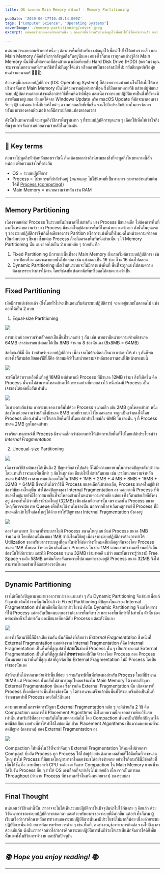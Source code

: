 ```yaml
---
title: OS จัดการกับ Main Memory ยังไงนะ? - Memory Partitioning

pubDate: '2020-06-17T10:48:14.000Z'
tags: ["Computer Science", "Operating Systems"]
coverImage: ./memory-partitioning/cover.jpeg
excerpt: แน่นอนว่าระบบคอมพิวเตอร์หนึ่ง ๆ ต้องการพื้นที่สำหรับวางข้อมูลไว้เพื่อนำไปใช้ได้อย่างรวดเร็ว และ Main Memory ก็คือสิ่งที่เรากำลังพูดถึงกันอยู่นั่นเอง อย่างไรก็ตาม เราทุกคนต่างรู้ดีว่า Main Memory นั้นมีพื้นที่ต่อราคาที่ค่อนข้างแพงเมื่อเทียบกับ Hard Disk Drive (HDD) ด้วยเหตุนี้เองระบบปฏิบัติการ (OS) ก็ต้องพยายามทำอย่างไรก็ได้เพื่อให้การบริหารจัดการ Main Memory เป็นได้ด้วยความคุ้มค่ามากที่สุด

---
```


แน่นอนว่าระบบคอมพิวเตอร์หนึ่ง ๆ ต้องการพื้นที่สำหรับวางข้อมูลไว้เพื่อนำไปใช้ได้อย่างรวดเร็ว และ Main Memory ก็คือสิ่งที่เรากำลังพูดถึงกันอยู่นั่นเอง อย่างไรก็ตาม เราทุกคนต่างรู้ดีว่า Main Memory นั้นมีพื้นที่ต่อราคาที่ค่อนข้างแพงเมื่อเทียบกับ Hard Disk Drive (HDD) (ยกเว้นว่าคุณจะมาจากโลกอนาคตที่เราหาวิธีทำให้มันถูกได้แล้ว หรือกลายเป็นของล้าสมัยไป: สวัสดีมนุษย์หรือหุ่นยนต์จากอนาคต! 👨🏻🤖)

ด้วยเหตุนี้เองระบบปฏิบัติการ (OS: Operating System) ก็ต้องพยายามทำอย่างไรก็ได้เพื่อให้การบริหารจัดการ Main Memory เป็นได้ด้วยความคุ้มค่ามากที่สุด ซึ่งก็มีหลากหลายวิธี แล้วแต่ผู้พัฒนาระบบปฏิบัตการแต่ละแห่งจะเลือกสรรวิธีที่ตนคิดว่าดีที่สุด และเนื่องจากระบบปฏิบัติการเป็นสิ่งที่ยังคงมีการพัฒนาอยู่เสมอ สังเกตได้จาก Windows Update หรือ macOS Update ที่มักจะมาตอนเรารีบ ๆ 😅 แน่นอนว่าทั้งฟีเจอร์ใหม่ ๆ ความปลอดภัยที่เพิ่มขึ้น รวมไปถึงประสิทธิภาพในการจัดการทรัพยากรของคอมพิวเตอร์เองก็มีการเปลี่ยนแปลงตลอดเวลา

ดังนั้นในบทความนี้จะมาพูดถึงวิธีการพื้นฐานมาก ๆ ที่ระบบปฏิบัติการยุตแรก ๆ เลือกใช้เพื่อให้เข้าใจถึงพื้นฐานการจัดการหน่วยความจำหลักในเบื้องต้น

---

## 🔑 Key terms

ก่อนจะไปพูดถึงหัวข้อหลักของเราวันนี้ ก็คงต้องขอกล่าวถึงนิยามของสิ่งที่จะพูดถึงในบทความนี้สักหน่อย เพื่อความเข้าใจที่ตรงกัน

- OS = ระบบปฏิบัติการ
- Process = โปรแกรมที่กำลังรันอยู่ (*หมายเหตุ:* ไม่ใช่นิยามที่เป็นทางการ สามารถอ่านเพิ่มเติมได้ที่ [Process (computing)](https://en.wikipedia.org/wiki/Process_(computing)))
- Main Memory = หน่วยความจำหลัก เช่น RAM

---

## Memory Partitioning

เนื่องจากแต่ละ Process ในระบบนั้นมีขนาดที่ไม่เท่ากัน บาง Process มีขนาดเล็ก ไม่ต้องการพื้นที่มากในหน่วยความจำ บาง Process มีขนาดใหญ่ต้องการพื้นที่ในหน่วยความจำมาก ดังนั้นในยุคแรก ๆ ของระบบปฏิบัติการจึงเกิดไอเดียของการ Parition หรือการแบ่งพื้นที่ทั้งหมดในหน่วยความจำออกเป็นส่วนย่อย ๆ ขึ้นมา ซึ่งแต่ละ Process ก็จะถือครองพื้นที่หนึ่งส่วนนั้น ๆ ไว้ Memory Partitioning นั้น แบ่งออกได้เป็น 2 แบบหลัก ๆ ด้วยกัน คือ

1. Fixed Partitioning มีการแบ่งพื้นที่ของ Main Memory ตั้งแรกเริ่มต้นระบบปฏิบัติการ เช่น การเปิดเครื่อง และจะคงแบบนั้นไปตลอด เช่น แบ่งออกเป็น 16 ช่อง ก็จะ 16 ช่องไปตลอด
2. Dynamic Partitioning เมื่อเริ่มต้นระบบจะไม่มีการแบ่งพื้นที่ พื้นที่จะถูกแบ่งไปตามความต้องการระหว่างการใช้งาน โดยที่ช่องที่แบ่งอาจมีเพิ่มหรือลดได้ตามความจำเป็น

---

## Fixed Partitioning

เมื่อมีการแบ่งช่องแล้ว (ซึ่งโดยทั่วไปจะเป็นตอนเริ่มต้นระบบปฏิบัติการ) จะคงอยู่แบบนั้นตลอดไป แบ่งออกได้เป็น 2 แบบ

1) Equal-size Partitioning

![](./memory-partitioning/memory-explain-1.jpeg)

การแบ่งหน่วยความจำหลักออกเป็นพื้นที่ขนาดเท่า ๆ กัน เช่น หากเรามีหน่วยความจำหลักขนาด 64MB เราสามารถแบ่งออกได้เป็น 8MB จำนวน 8 ช่องนั่นเอง (8x8MB = 64MB)

ข้อดีของวิธีนี้ คือ ง่ายสำหรับระบบปฏิบัติการ เนื่องจากไม่ต้องคิดอะไรมาก แค่แบ่งให้เท่า ๆ กันก็พอ อย่างไรก็ตามข้อเสียของวิธีนี้ก็คือ ถ้าสมมติว่าในหน่วยความจำหลักของเราตอนนี้มีหน้าตาแบบนี้

![](./memory-partitioning/memory-explain-2.jpeg)

จะเห็นได้ว่าเราเหลือพื้นที่อยู่ 16MB แต่ถ้าหากมี Process ที่มีขนาด 12MB เข้ามา สิ่งที่เกิดขึ้น คือ Process นั้นจะไม่สามารถโหลดเข้ามาได้ เพราะอย่างที่เคยกล่าวไว้ หนึ่งช่องมี Process เป็นเจ้าของได้แค่หนึ่งอันเท่านั้น 

![](./memory-partitioning/memory-explain-3.jpeg)

ในทางตรงกันข้าม หากระบบของเราเต็มไปด้วย Process ขนาดเล็ก เช่น 2MB ถูกโหลดเข้ามา หนึ่งช่องในหน่วยความจำหลักซึ่งมีขนาด 8MB ตามที่เราแบ่งไว้ในตอนแรก จะถูกเป็นเจ้าของได้โดย Process เดียวเท่านั้น ทำให้เราเสียพื้นที่ไปโดยเปล่าประโยชน์ถึง 6MB ในช่องนั้น ๆ ที่ Process ขนาด 2MB ถูกโหลดเข้ามา 

เราเรียกเหตุการณ์ที่ Process มีขนาดเล็กกว่าช่องจนทำให้เกิดการเสียพื้นที่ไปโดยเปล่าประโยชน์ว่า *Internal Fragmentation*

2) Unequal-size Partitioning

![](./memory-partitioning/memory-explain-3.jpeg)

เนื่องจากวิธีข้างต้นเราได้เห็นถึง 2 ปัญหาที่กล่าวไปแล้ว ก็ได้มีความพยายามในการลดปัญหาดังกล่าวลง โดยแทนที่เราจะแบ่งพื้นที่เท่า ๆ กันในทุกช่อง ก็แบ่งให้ไม่เท่ากันแทน เช่น เรามีหน่วยความจำหลักขนาด 64MB เราสามารถแบ่งออกได้เป็น 1MB + 1MB + 2MB + 4 MB + 8MB + 16MB + 32MB = 64MB ซึ่งจะเห็นได้ว่าวิธีนี้ Process ขนาดเล็กก็เข้าช่องเล็ก, Process ขนาดใหญ่ก็เข้าช่องที่มีขนาดใหญ่ขึ้น ทำให้ลดปัญหาของ Internal Fragmentation ลง นอกจากนี้ Process ที่มีขนาดใหญ่มากยังมีโอกาสมากขึ้นที่จะโหลดเข้ามาในหน่วยความจำหลัก แต่อย่างไรก็ตามข้อเสียก็ยังคงอยู่ ดังจะเห็นได้จากที่เรามีช่องใหญ่ (32MB) เพียงช่องเดียวเท่านั้น เพราะฉะนั้น Process ขนาดใหญ่ก็อาจจะต้องรอ Queue เพื่อที่จะใช้งานในช่องนั้น นอกจากนี้อาจเกิดเหตุการณ์ที่ Process ที่มีขนาดเล็กเข้าไปในช่องใหญ่ได้ด้วย ทำให้ปัญหาของ Internal Fragmentation ยังคงอยู่ 

![](./memory-partitioning/memory-explain-4.jpeg)

ลองจินตนาการ ถึงเวลาที่ระบบเราไม่มี Process ขนาดใหญ่เลย มีแต่ Process ขนาด 1MB จำนวน 6 โดยที่ตอนนี้ช่องของ 1MB กำลังโดนใช้อยู่ เนื่องจากระบบปฏิบัติการต้องการทำให้ Utilization ของทรัพยากรระบบสูงที่สุด นั่นทำให้ช่องว่างทั้งหมดที่เหลือถูกจับจองโดย Process ขนาด 1MB ทั้งหมด จังหวะเดียวกันนั้นเอง Process ในช่อง 1MB ตอนแรกทำงานเสร็จพอดีจึงคืนช่องนั้นให้กับระบบ และก็มี Process ขนาด 32MB เข้ามาพอดี แม้ว่า ขณะนั้นเราจะรู้ว่าเรามี Free Space รวมถึง 58MB แต่มันก็กระจัดกระจายไปตามแต่ละช่องอยู่ดี Process ขนาด 32MB จึงไม่สามารถโหลดเข้ามาได้และต้องรอนั่นเอง

---

## Dynamic Partitioning

เราได้เห็นถึงปัญหามากมายของการแบ่งช่องแบบเท่า ๆ กัน Dynamic Partitioning จึงเข้ามาเพื่อแก้ปัญหาข้างต้นไป เราเห็นกันไปแล้วว่า Fixed Partitioning มีปัญหาในแง่ของ Internal Fragmentation ทำให้เหลือพื้นที่เปล่าประโยชน์ ดังนั้น Dynamic Partitioning จึงแก้โดยการที่ให้ Process แต่ละอันเป็นคนบอกเองว่าต้องการพื้นที่เท่าไร และจองพื้นที่เท่าที่ใช้เท่านั้น ดังนั้นช่องแต่ละช่องก็จะไม่เท่ากัน และมีขนาดที่พอดีกับ Process แต่ละตัวนั่นเอง

![](./memory-partitioning/memory-explain-5.jpeg)

อย่างไรก็ตามวิธีนี้ก็มีข้อเสียเช่นกัน นั่นก็คือสิ่งที่เรียกว่า *External Fragmentation* สิ่งหนึ่งที่ External Fragmentation แตกต่างจาก Internal Fragmentation ก็คือ Internal Fragmentation เป็นพื้นที่ที่สูญเปล่าไป**ภายใน**ช่องที่ Process นั้น ๆ เป็นเจ้าของ แต่ External Fragmentation เป็นพื้นที่ที่สูญเปล่าไป**ระหว่าง**ช่องที่เป็นเจ้าของโดย Process สอง Process นั่นหมายความว่าพื้นที่ที่สูญเปล่าที่ถูกจัดเป็น External Fragmentation ไม่มี Process ใดเป็นเจ้าของนั่นเอง

ดังที่จะเห็นได้จากภาพว่าแม้ว่าพื้นที่ย่อย ๆ รวมกันจะมีพื้นที่เพียงพอสำหรับ Process ใหม่ที่มีขนาด 16MB แต่ Process นั้นกลับไม่สามารถถูกโหลดเข้ามาใน Main Memory ได้ เพราะปัญหา External Fragmentation นั่นเอง ซึ่งการเกิด External Fragmentation นั้น เกิดจาการที่ Process ที่เคยถือครองพื้นที่ของช่องนั้น ๆ ได้ทำงานจนเสร็จแล้วคืนพื้นที่ให้ระบบจึงเกิดเป็นพื้นที่ว่างขนาดเท่าที่ Process เคยถือไว้นั่นเอง

ความพยายามในการจัดการปัญหา External Fragmentation หลัก ๆ จะมีด้วยกัน 2 วิธี คือ Compaction และการใช้ Placement Algorithms ซึ่งในบทความนี้จะขอกล่าวเพียงวิธีแรกเท่านั้น สำหรับวิธีที่สองจะพบกันได้ในบทความถัดไป โดย Compaction นั้นจะเป็นวิธีที่แก้ปัญหาได้แต่มีข้อเสียบางอย่างที่ทำให้ทำได้ไม่บ่อยนัก ส่วน Placement Algorithms เป็นความพยายามที่จะลดปัญหา (ลดขนาด) ของ External Fragmentation ลง

![](./memory-partitioning/memory-explain-6.jpeg)

Compaction ไปหนึ่งในวิธีที่จะกำจัดทุก External Fragmentation ให้หมดไปด้วยการ Compact บีบอัด Process ทุก Process ให้ไปอยู่ด้วยกันดังภาพ ผลลัพธ์ที่ได้คือพื้นที่วางขนาดใหญ่ ทำให้ Process ที่มีขนาดใหญ่สามารถโหลดเข้ามาได้อย่างง่ายดาย อย่างไรก็ตามวิธีนี้มีข้อเสียที่เห็นได้ชัด คือ การเสียเวลาที่ CPU จะต้องมาจัดการ Compaction ใน Main Memory แทนที่จะได้ไปรัน Process อื่น ๆ ทำให้ OS เองเลือกที่จะทำสิ่งนี้ไม่บ่อยนัก เนื่องจากเป็นการลด Throughput (จำนวน Process ที่ทำงานเสร็จในหนึ่งหน่วยเวลา) ของระบบลง

---

## Final Thought

แน่นอนว่าวิธีเหล่านี้นั้น เราอาจจะไม่ได้เห็นระบบปฏิบัติการในปัจจุบันนำไปใช้กันตรง ๆ อีกแล้ว ด้วยวิวัฒนาการของระบบปฏิบัติการตามเวลา และด้วยทรัพยากรของระบบที่มีมากขึ้น แต่อย่างไรก็ตาม ผู้เขียนเชื่อว่าการศึกษาหลักการทำงานของระบบปฏิบัติการนั้นคงมีประโยชน์ไม่มากก็น้อย เนื่องด้วยระบบปฏิบัติการนั้นว่าด้วยการจัดการทรัพยากรต่าง ๆ เช่น พื้นที่,​ คนทำงาน,​ ช่องทางการติดต่อ รวมไปถึงเวลาด้วยเช่นกัน ดังนั้นเราอาจกล่าวได้ว่าการศึกษาระบบปฏิบัติการนั้นก็ช่วยให้เราเป็นนักจัดการได้ดียิ่งขึ้นนั่นเองทั้งในชีวิตการทำงาน และชีวิตปัจจุบัน

---

## *📚 Hope you enjoy reading! 📚*

---

